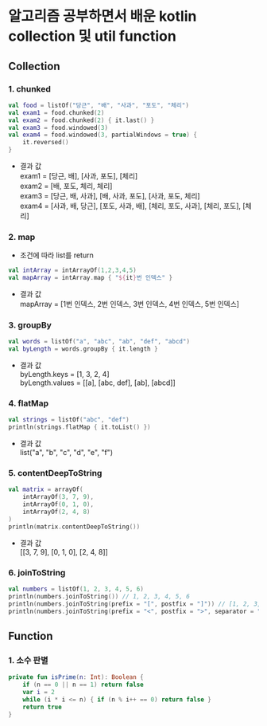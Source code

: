 # 알고리즘 공부하면서 배운 kotlin collection 및 util function

## Collection

### 1. chunked
``` kotlin
val food = listOf("당근", "배", "사과", "포도", "체리")
val exam1 = food.chunked(2)
val exam2 = food.chunked(2) { it.last() }
val exam3 = food.windowed(3)
val exam4 = food.windowed(3, partialWindows = true) {
    it.reversed()
}
```
 - 결과 값  
exam1 = [당근, 배], [사과, 포도], [체리]  
exam2 = [배, 포도, 체리, 체리]  
exam3 = [당근, 배, 사과], [배, 사과, 포도], [사과, 포도, 체리]  
exam4 = [사과, 배, 당근], [포도, 사과, 배], [체리, 포도, 사과], [체리, 포도], [체리]  

### 2. map
 - 조건에 따라 list를 return 
``` kotlin
val intArray = intArrayOf(1,2,3,4,5)
val mapArray = intArray.map { "${it}번 인덱스" }
```
 - 결과 값  
mapArray = [1번 인덱스, 2번 인덱스, 3번 인덱스, 4번 인덱스, 5번 인덱스]

### 3. groupBy
``` kotlin
val words = listOf("a", "abc", "ab", "def", "abcd")
val byLength = words.groupBy { it.length }
```
 - 결과 값  
byLength.keys = [1, 3, 2, 4]  
byLength.values = [[a], [abc, def], [ab], [abcd]]

### 4. flatMap
``` kotlin
val strings = listOf("abc", "def")
println(strings.flatMap { it.toList() })
```
 - 결과 값  
 list("a", "b", "c", "d", "e", "f")

### 5. contentDeepToString 
``` kotlin
val matrix = arrayOf(
    intArrayOf(3, 7, 9),
    intArrayOf(0, 1, 0),
    intArrayOf(2, 4, 8)
)
println(matrix.contentDeepToString())
```
 - 결과 값  
 [[3, 7, 9], [0, 1, 0], [2, 4, 8]]  

### 6. joinToString
``` kotlin
val numbers = listOf(1, 2, 3, 4, 5, 6)
println(numbers.joinToString()) // 1, 2, 3, 4, 5, 6
println(numbers.joinToString(prefix = "[", postfix = "]")) // [1, 2, 3, 4, 5, 6]
println(numbers.joinToString(prefix = "<", postfix = ">", separator = "•")) // <1•2•3•4•5•6>
```
 
## Function
### 1. 소수 판별
``` kotlin
private fun isPrime(n: Int): Boolean {
    if (n == 0 || n == 1) return false
    var i = 2
    while (i * i <= n) { if (n % i++ == 0) return false }
    return true
}
```
